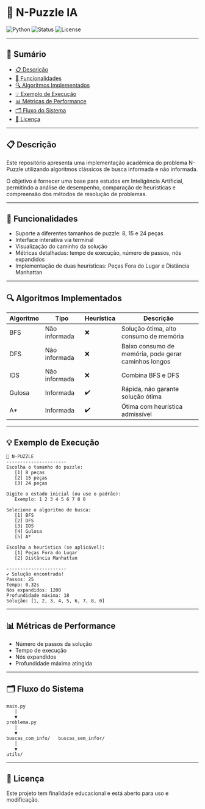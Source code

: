 # 🧩 N-Puzzle IA


![Python](https://img.shields.io/badge/python-3.7%2B-blue) ![Status](https://img.shields.io/badge/status-educacional-success) ![License](https://img.shields.io/badge/license-MIT-green)

---

## 📑 Sumário

- [📋 Descrição](#-descrição)
- [🚀 Funcionalidades](#-funcionalidades)
- [🔍 Algoritmos Implementados](#-algoritmos-implementados)
- [💡 Exemplo de Execução](#-exemplo-de-execução)
- [📊 Métricas de Performance](#-métricas-de-performance)
- [🗂️ Fluxo do Sistema](#-fluxo-do-sistema)
- [📝 Licença](#-licença)

---

## 📋 Descrição

Este repositório apresenta uma implementação acadêmica do problema N-Puzzle utilizando algoritmos clássicos de busca informada e não informada.

O objetivo é fornecer uma base para estudos em Inteligência Artificial, permitindo a análise de desempenho, comparação de heurísticas e compreensão dos métodos de resolução de problemas.

---

## 🚀 Funcionalidades

- Suporte a diferentes tamanhos de puzzle: 8, 15 e 24 peças
- Interface interativa via terminal
- Visualização do caminho da solução
- Métricas detalhadas: tempo de execução, número de passos, nós expandidos
- Implementação de duas heurísticas: Peças Fora do Lugar e Distância Manhattan

---

## 🔍 Algoritmos Implementados

| Algoritmo | Tipo          | Heurística | Descrição                                            |
| --------- | ------------- | ---------- | ---------------------------------------------------- |
| BFS       | Não informada | ❌         | Solução ótima, alto consumo de memória               |
| DFS       | Não informada | ❌         | Baixo consumo de memória, pode gerar caminhos longos |
| IDS       | Não informada | ❌         | Combina BFS e DFS                                    |
| Gulosa    | Informada     | ✔️         | Rápida, não garante solução ótima                    |
| A\*       | Informada     | ✔️         | Ótima com heurística admissível                      |

---

## 💡 Exemplo de Execução

```text
🧩 N-PUZZLE
----------------------
Escolha o tamanho do puzzle:
   [1] 8 peças
   [2] 15 peças
   [3] 24 peças

Digite o estado inicial (ou use o padrão):
   Exemplo: 1 2 3 4 5 6 7 8 0

Selecione o algoritmo de busca:
   [1] BFS
   [2] DFS
   [3] IDS
   [4] Gulosa
   [5] A*

Escolha a heurística (se aplicável):
   [1] Peças Fora do Lugar
   [2] Distância Manhattan

----------------------
✔️ Solução encontrada!
Passos: 25
Tempo: 0.32s
Nós expandidos: 1200
Profundidade máxima: 18
Solução: [1, 2, 3, 4, 5, 6, 7, 8, 0]
```

---

## 📊 Métricas de Performance

- Número de passos da solução
- Tempo de execução
- Nós expandidos
- Profundidade máxima atingida

---

## 🗂️ Fluxo do Sistema

```text
main.py
   │
   ▼
problema.py
   │
   ▼
buscas_com_info/   buscas_sem_infor/
   │
   ▼
utils/
```

---

## 📝 Licença

Este projeto tem finalidade educacional e está aberto para uso e modificação.
